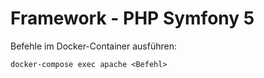 # Framework - PHP Symfony 5

Befehle im Docker-Container ausführen:

`docker-compose exec apache <Befehl>`

